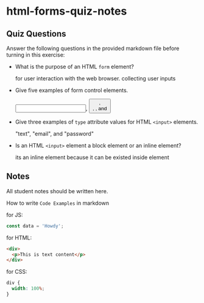 # html-forms-quiz-notes

## Quiz Questions

Answer the following questions in the provided markdown file before turning in this exercise:

- What is the purpose of an HTML `form` element?

  for user interaction with the web browser. collecting user inputs

- Give five examples of form control elements.

  <input>, <button>, <option>, <label>, and <select>

- Give three examples of `type` attribute values for HTML `<input>` elements.

  "text", "email", and "password"

- Is an HTML `<input>` element a block element or an inline element?

  its an inline element because it can be existed inside <label> element

## Notes

All student notes should be written here.

How to write `Code Examples` in markdown

for JS:

```javascript
const data = 'Howdy';
```

for HTML:

```html
<div>
  <p>This is text content</p>
</div>
```

for CSS:

```css
div {
  width: 100%;
}
```
